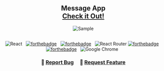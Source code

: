 <h2 align="center">
  Message App<br/>
  <a href="" target="_blank">Check it Out!</a>
</h2>
<div align="center">
  <img alt="Sample" src="" />
</div>

<br/>

<center>

![React](https://img.shields.io/badge/react-%2320232a.svg?style=for-the-badge&logo=react&logoColor=%2361DAFB) &nbsp;
[![forthebadge](https://forthebadge.com/images/badges/made-with-javascript.svg)](https://forthebadge.com) &nbsp;
[![forthebadge](https://forthebadge.com/images/badges/built-with-love.svg)](https://forthebadge.com) &nbsp;
![React Router](https://img.shields.io/badge/React_Router-CA4245?style=for-the-badge&logo=react-router&logoColor=white)
[![forthebadge](https://forthebadge.com/images/badges/made-with-javascript.svg)](https://forthebadge.com) &nbsp;
[![forthebadge](https://forthebadge.com/images/badges/open-source.svg)](https://forthebadge.com) &nbsp;
![Google Chrome](https://img.shields.io/badge/Google%20Chrome-4285F4?style=for-the-badge&logo=GoogleChrome&logoColor=white) &nbsp;
</center>

<h3 align="center">
    🔹
    <a href="https://github.com/Athlmohn/message_app/issues">Report Bug</a> &nbsp; &nbsp;
    🔹
    <a href="https://github.com/Athlmohn/message_app/issues">Request Feature</a>
</h3>
